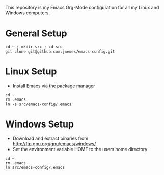 
This repository is my Emacs Org-Mode configuration for all my Linux and Windows computers.

# General Setup
```
cd ~ ; mkdir src ; cd src
git clone git@github.com:jmewes/emacs-config.git
```

# Linux Setup
- Install Emacs via the package manager
```
cd ~
rm .emacs
ln -s src/emacs-config/.emacs
```

# Windows Setup
- Download and extract binaries from http://ftp.gnu.org/gnu/emacs/windows/
- Set the environment variable HOME to the users home directory
```
cd ~
rm .emacs
ln src/emacs-config/.emacs
```
